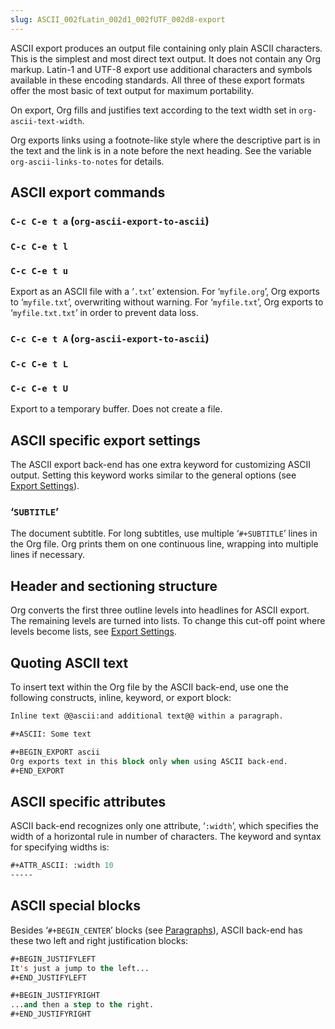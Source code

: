 ```yaml
---
slug: ASCII_002fLatin_002d1_002fUTF_002d8-export
---
```


ASCII export produces an output file containing only plain ASCII characters. This is the simplest and most direct text output. It does not contain any Org markup. Latin-1 and UTF-8 export use additional characters and symbols available in these encoding standards. All three of these export formats offer the most basic of text output for maximum portability.

On export, Org fills and justifies text according to the text width set in `org-ascii-text-width`.

Org exports links using a footnote-like style where the descriptive part is in the text and the link is in a note before the next heading. See the variable `org-ascii-links-to-notes` for details.

## ASCII export commands

### `C-c C-e t a` (`org-ascii-export-to-ascii`)

### `C-c C-e t l`

### `C-c C-e t u`

Export as an ASCII file with a ‘`.txt`’ extension. For ‘`myfile.org`’, Org exports to ‘`myfile.txt`’, overwriting without warning. For ‘`myfile.txt`’, Org exports to ‘`myfile.txt.txt`’ in order to prevent data loss.

### `C-c C-e t A` (`org-ascii-export-to-ascii`)

### `C-c C-e t L`

### `C-c C-e t U`

Export to a temporary buffer. Does not create a file.

## ASCII specific export settings

The ASCII export back-end has one extra keyword for customizing ASCII output. Setting this keyword works similar to the general options (see [Export Settings](Export-Settings)).

### ‘`SUBTITLE`’

The document subtitle. For long subtitles, use multiple ‘`#+SUBTITLE`’ lines in the Org file. Org prints them on one continuous line, wrapping into multiple lines if necessary.

## Header and sectioning structure

Org converts the first three outline levels into headlines for ASCII export. The remaining levels are turned into lists. To change this cut-off point where levels become lists, see [Export Settings](Export-Settings).

## Quoting ASCII text

To insert text within the Org file by the ASCII back-end, use one the following constructs, inline, keyword, or export block:

```lisp
Inline text @@ascii:and additional text@@ within a paragraph.

#+ASCII: Some text

#+BEGIN_EXPORT ascii
Org exports text in this block only when using ASCII back-end.
#+END_EXPORT
```

## ASCII specific attributes

ASCII back-end recognizes only one attribute, ‘`:width`’, which specifies the width of a horizontal rule in number of characters. The keyword and syntax for specifying widths is:

```lisp
#+ATTR_ASCII: :width 10
-----
```

## ASCII special blocks

Besides ‘`#+BEGIN_CENTER`’ blocks (see [Paragraphs](Paragraphs)), ASCII back-end has these two left and right justification blocks:

```lisp
#+BEGIN_JUSTIFYLEFT
It's just a jump to the left...
#+END_JUSTIFYLEFT

#+BEGIN_JUSTIFYRIGHT
...and then a step to the right.
#+END_JUSTIFYRIGHT
```

